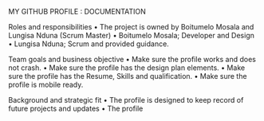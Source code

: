 MY GITHUB PROFILE : DOCUMENTATION

Roles and responsibilities
•	The project is owned by Boitumelo Mosala and Lungisa Nduna (Scrum Master)
•	Boitumelo Mosala; Developer and Design
•	Lungisa Nduna; Scrum and provided guidance.

Team goals and business objective
•	Make sure the profile works and does not crash.
•	Make sure the profile has the design plan elements.
•	Make sure the profile has the Resume, Skills and qualification.
•	Make sure the profile is mobile ready.

Background and strategic fit
•	The profile is designed to keep record of future projects and updates
•	The profile 
